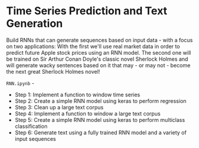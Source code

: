 # Time Series Prediction and Text Generation

Build RNNs that can generate sequences based on input data - with a focus on two applications: With the first we'll use real market data in order to predict future Apple stock prices using an RNN model. The second one will be trained on Sir Arthur Conan Doyle's classic novel Sherlock Holmes and will generate wacky sentences based on it that may - or may not - become the next great Sherlock Holmes novel!


`RNN.ipynb` - 
         
* Step 1: Implement a function to window time series
* Step 2: Create a simple RNN model using keras to perform regression
* Step 3: Clean up a large text corpus
* Step 4: Implement a function to window a large text corpus
* Step 5: Create a simple RNN model using keras to perform multiclass classification
* Step 6: Generate text using a fully trained RNN model and a variety of input sequences

